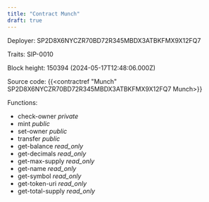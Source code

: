 ```yaml
---
title: "Contract Munch"
draft: true
---
```

Deployer: SP2D8X6NYCZR70BD72R345MBDX3ATBKFMX9X12FQ7

Traits:
 SIP-0010



Block height: 150394 (2024-05-17T12:48:06.000Z)

Source code: {{<contractref "Munch" SP2D8X6NYCZR70BD72R345MBDX3ATBKFMX9X12FQ7 Munch>}}

Functions:

* check-owner _private_
* mint _public_
* set-owner _public_
* transfer _public_
* get-balance _read_only_
* get-decimals _read_only_
* get-max-supply _read_only_
* get-name _read_only_
* get-symbol _read_only_
* get-token-uri _read_only_
* get-total-supply _read_only_
